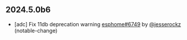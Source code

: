 ## 2024.5.0b6

- [adc] Fix 11db deprecation warning [esphome#6749](https://github.com/esphome/esphome/pull/6749) by [@jesserockz](https://github.com/jesserockz) (notable-change)

